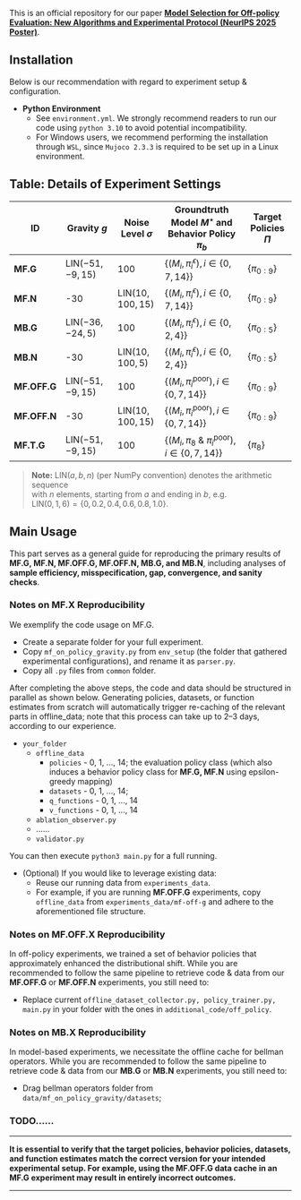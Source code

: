 This is an official repository for our paper [**Model Selection for Off-policy Evaluation: New Algorithms and Experimental Protocol (NeurIPS 2025 Poster)**](https://arxiv.org/pdf/2502.08021).

## Installation
Below is our recommendation with regard to experiment setup & configuration.
+ **Python Environment**
    + See `environment.yml`. We strongly recommend readers to run our code using `python 3.10` to avoid potential incompatibility.
    + For Windows users, we recommend performing the installation through `WSL`, since `Mujoco 2.3.3` is required to be set up in a Linux environment.
 
## Table: Details of Experiment Settings

| ID | Gravity $g$ | Noise Level $\sigma$ | Groundtruth Model $M^\star$ and Behavior Policy $\pi_b$ | Target Policies $\Pi$ |
|----|------------------|----------------------|------------------------------------------------------------|-----------------------|
| **MF.G** | $\text{LIN}(-51, -9, 15)$ | 100 | $\{(M_i, \pi_i^{\epsilon}), i\in \{0,7,14\}\}$ | $\{\pi_{0:9}\}$ |
| **MF.N** | -30 | $\text{LIN}(10,100,15)$ | $\{(M_i, \pi_i^{\epsilon}), i\in \{0,7,14\}\}$ | $\{\pi_{0:9}\}$ |
| **MB.G** | $\text{LIN}(-36,-24,5)$ | 100 | $\{(M_i, \pi_i^{\epsilon}), i\in \{0,2,4\}\}$ | $\{\pi_{0:5}\}$ |
| **MB.N** | -30 | $\text{LIN}(10,100,5)$ | $\{(M_i, \pi_i^{\epsilon}), i\in \{0,2,4\}\}$ | $\{\pi_{0:5}\}$ |
| **MF.OFF.G** | $\text{LIN}(-51, -9, 15)$ | 100 | $\{(M_i, \pi_i^{\textrm{poor}}), i\in \{0,7,14\}\}$ | $\{\pi_{0:9}\}$ |
| **MF.OFF.N** | -30 | $\text{LIN}(10,100,15)$ | $\{(M_i, \pi_i^{\textrm{poor}}), i\in \{0,7,14\}\}$ | $\{\pi_{0:9}\}$ |
| **MF.T.G** | $\text{LIN}(-51, -9, 15)$ | 100 | $\{(M_i, \pi_8 \text{~\&~} \pi_i^{\textrm{poor}}), i\in \{0,7,14\}\}$ | $\{\pi_8\}$ |

> **Note:** $\text{LIN}(a,b,n)$ (per NumPy convention) denotes the arithmetic sequence  
> with $n$ elements, starting from $a$ and ending in $b$, e.g.  
> $\text{LIN}(0,1,6)=\{0, 0.2, 0.4, 0.6, 0.8, 1.0\}$.



## Main Usage
This part serves as a general guide for reproducing the primary results of **MF.G, MF.N, MF.OFF.G, MF.OFF.N, MB.G, and MB.N**, including analyses of **sample efficiency, misspecification, gap, convergence, and sanity checks**.
### Notes on MF.X Reproducibility
We exemplify the code usage on MF.G.
+ Create a separate folder for your full experiment.
+ Copy `mf_on_policy_gravity.py` from `env_setup` (the folder that gathered experimental configurations), and rename it as `parser.py`.
+ Copy all `.py` files from `common` folder.

After completing the above steps, the code and data should be structured in parallel as shown below. Generating policies, datasets, or function estimates from scratch will automatically trigger re-caching of the relevant parts in offline_data; note that this process can take up to 2–3 days, according to our experience.
+ `your_folder`
    + `offline_data`
        + `policies` - 0, 1, ..., 14; the evaluation policy class (which also induces a behavior policy class for **MF.G, MF.N** using epsilon-greedy mapping)
        + `datasets` - 0, 1, ..., 14; 
        + `q_functions` - 0, 1, ..., 14
        + `v_functions` - 0, 1, ..., 14
    + `ablation_observer.py`
    + ......
    + `validator.py`

You can then execute `python3 main.py` for a full running.

+ (Optional) If you would like to leverage existing data:
    + Reuse our running data from `experiments_data`.
    + For example, if you are running **MF.OFF.G** experiments, copy `offline_data` from `experiments_data/mf-off-g` and adhere to the aforementioned file structure. 

### Notes on MF.OFF.X Reproducibility
In off-policy experiments, we trained a set of behavior policies that approximately enhanced the distributional shift. While you are recommended to follow the same pipeline to retrieve code & data from our **MF.OFF.G** or **MF.OFF.N** experiments, you still need to:
+ Replace current `offline_dataset_collector.py, policy_trainer.py, main.py` in your folder with the ones in `additional_code/off_policy`.

### Notes on MB.X Reproducibility
In model-based experiments, we necessitate the offline cache for bellman operators. While you are recommended to follow the same pipeline to retrieve code & data from our **MB.G** or **MB.N** experiments, you still need to:
+ Drag bellman operators folder from `data/mf_on_policy_gravity/datasets`;

### TODO......

****
**It is essential to verify that the target policies, behavior policies, datasets, and function estimates match the correct version for your intended experimental setup. For example, using the MF.OFF.G data cache in an MF.G experiment may result in entirely incorrect outcomes.**
****
